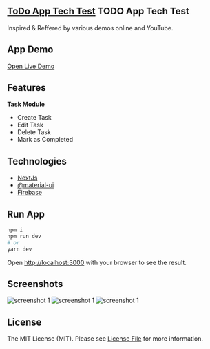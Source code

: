 ## [ToDo App Tech Test](https://github.com/shez1461) TODO App Tech Test
Inspired & Reffered by various demos online and YouTube.

## App Demo
[Open Live Demo](https://shez.app)

## Features
**Task Module**
- Create Task
- Edit Task
- Delete Task
- Mark as Completed

## Technologies
- [NextJs](https://nextjs.org) 
- [@material-ui](https://material-ui.com)
- [Firebase](https://firebase.google.com)

## Run App
```bash
npm i
npm run dev
# or
yarn dev
```

Open [http://localhost:3000](http://localhost:3000) with your browser to see the result.

## Screenshots
<img src="https://raw.githubusercontent.com/shez1461/nextjs-todo-list/master/public/screenshot1.png" alt="screenshot 1" />
<img src="https://raw.githubusercontent.com/shez1461/nextjs-todo-list/master/public/screenshot2.png" alt="screenshot 1" />
<img src="https://raw.githubusercontent.com/shez1461/nextjs-todo-list/master/public/screenshot3.png" alt="screenshot 1" />

## License
The MIT License (MIT). Please see [License File](license.md) for more information.
